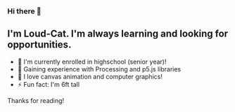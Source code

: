 ### Hi there 👋
## I'm Loud-Cat. I'm always learning and looking for opportunities.

- 🔭 I'm currently enrolled in highschool (senior year)!
- 🌱 Gaining experience with Processing and p5.js libraries
- 👯 I love canvas animation and computer graphics!
- ⚡ Fun fact: I'm 6ft tall

Thanks for reading!
